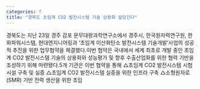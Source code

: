```yaml
---
categories: f
title: "경북도 초임계 CO2 발전시스템 기술 상용화 앞당긴다"
---
```

경북도는 지난 23일 경주 감포 문무대왕과학연구소에서 경주시, 한국원자력연구원, 한화파워시스템, 현대엔지니어링과 ‘초임계 이산화탄소 발전시스템 기술개발’사업의 성공적 추진을 위한 업무협약을 체결했다.이번 협약은 국내에서 세계 최초로 개발 중인 초임계 CO2 발전시스템 기술의 상용화와 성능평가 및 향후 수출산업화를 위한 협력 기반을 조성하기 위해 마련됐다.5개 기관은 이번 협약을 통해 △초임계 CO2 발전시스템 시험시설 구축 및 실증 △초임계 CO2 발전시스템 실증을 위한 인프라 구축 △소형원자로(SMR) 기반 전력 생산을 위한 초임